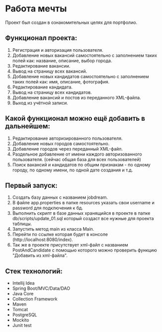 Работа мечты
============

Проект был создан в ознакомительных целях для портфолио.

Функционал проекта:
------------------
1. Регистрация и авторизация пользователя.
2. Добавление новых вакансий самостоятельно с заполнением таких полей как: название, описание, выбор города.
3. Редактирование вакансии.
4. Вывод на страницу всех вакансий.
5. Добавление новых кандидатов самостоятельно с заполнением таких полей как: имя, описание, фотография.
6. Редактирование кандидата.
7. Вывод на страницу всех кандидатов.
8. Добавление вакансий и постов из переданного XML-файла.
9. Выход из учётной записи.

Какой функционал можно ещё добавить в дальнейшем:
------------------------------------------------
1. Редактирование авторизированного пользователя.
2. Добавление новых городов самостоятельно.
3. Добавление городов через переданный XML-файл.
4. Раздельное добавление от имени каждого авторизованного пользователя. (сейчас общая база для всех пользователей)
5. Поиск вакансий и кандидатов по общим признакам - по одному городу, по одному имени, по одной дате создания и т.д.

Первый запуск:
--------------
1. Создать базу данных с названием jobdream.
2. В файле app.properties в папке resources указать свои username и password для подключения к бд.
3. Выполнить скрипт в базе данных хранящийся в проекте в папке db/scripts/update_01.sql который создаст все нужные для проекта таблицы.
4. Запустить метод main из класса Main.
5. Перейти по ссылке которая будет в консоле (http://localhost:8080/index).
6. Так же в проекте присутствует xml-файл с названием PostAndCandidate с помощью которого можно проверить функцию "Добавить из xml-файла".

Стек технологий:
---------------
- Intellij Idea
- Spring Boot/MVC/Data/DAO
- Java Core
- Collection Framework
- Maven
- Tomcat
- PostgreSQL
- Mockito
- Junit test
